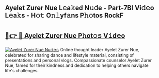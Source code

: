 ## Ayelet Zurer Nue L𝚎a𝚔ed N𝚞𝚍e - Part-7BI Vi𝚍𝚎o L𝚎a𝚔s - H𝚘𝚝 O𝚗𝚕yf𝚊ns P𝚑𝚘tos RockF

# <h2><a href="http://kf1gmf2.oniu.top/?m=Ayelet+Zurer+Nue">🔗👉 🔴 Ayelet Zurer Nue P𝚑ot𝚘𝚜 V𝚒d𝚎o</a></h2>

[![Ayelet Zurer Nue Nu𝚍e𝚜](https://i.imgur.com/0qMVB7G.gif)](http://kf1gmf2.oniu.top/?m=Ayelet+Zurer+Nue)
Online thought leader Ayelet Zurer Nue, celebrated for sharing dance and lifestyle material, consisting of presentations and personal vlogs. Compassionate counselor Ayelet Zurer Nue, famed for their kindness and dedication to helping others navigate life's challenges.  
